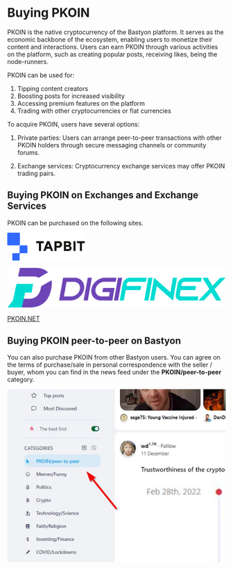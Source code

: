 # Buying PKOIN

PKOIN is the native cryptocurrency of the Bastyon platform. It serves as the economic backbone of the ecosystem, enabling users to monetize their content and interactions. Users can earn PKOIN through various activities on the platform, such as creating popular posts, receiving likes, being the node-runners.

PKOIN can be used for:
1. Tipping content creators
2. Boosting posts for increased visibility
3. Accessing premium features on the platform
4. Trading with other cryptocurrencies or fiat currencies

To acquire PKOIN, users have several options:

1. Private parties: Users can arrange peer-to-peer transactions with other PKOIN holders through secure messaging channels or community forums.

2. Exchange services: Cryptocurrency exchange services may offer PKOIN trading pairs.


## Buying PKOIN on Exchanges and Exchange Services

PKOIN can be purchased on the following sites.

[![Alt text](tapbit.png)](Tapbit.com)

[![alt text](Digifinex.png)](Digifinex.com)


[PKOIN.NET](https://pkoin.net)


## Buying PKOIN peer-to-peer on Bastyon

You can also purchase PKOIN from other Bastyon users. You can agree on the terms of purchase/sale in personal correspondence with the seller / buyer, whom you can find in the news feed under the **PKOIN/peer-to-peer** category.

![alt text](buying-pkoin-from-private-party.png)